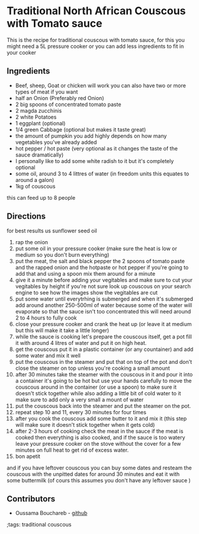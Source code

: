 # Traditional North African Couscous with Tomato sauce

This is the recipe for traditional couscous with tomato sauce, for this you might need a 5L pressure cooker or you can add less ingredients to fit in your cooker

## Ingredients

- Beef, sheep, Goat or chicken will work you can also have two or more types of meat if you want
- half an Onion (Preferably red Onion)
- 2 big spoons of concentrated tomato paste
- 2 magda zucchinis
- 2 white Potatoes
- 1 eggplant (optional)
- 1/4 green Cabbage (optional but makes it taste great)
- the amount of pumpkin you add highly depends on how many vegetables you've already added
- hot pepper / hot paste (very optional as it changes the taste of the sauce dramatically)
- I personally like to add some white radish to it but it's completely optional
- some oil, around 3 to 4 littres of water (in freedom units this equates to around a galon)
- 1kg of couscous

this can feed up to 8 people

## Directions

for best results us sunflower seed oil

1. rap the onion
2. put some oil in your pressure cooker (make sure the heat is low or medium so you don't burn everything)
3. put the meat, the salt and black pepper the 2 spoons of tomato paste and the rapped onion and the hotpaste or hot pepper if you're going to add that and using a spoon mix them around for a minute
4. give it a minute before adding your vegitables and make sure to cut your vegitables by height if you're not sure look up couscous on your search engine to see how the images show the vegitables are cut
5. put some water until everytrhing is submerged and when it's submerged add around another 250-500ml of water because some of the water will evaporate so that the sauce isn't too concentrated this will need around 2 to 4 hours to fully cook
6. close your pressure cooker and crank the heat up (or leave it at medium but this will make it take a little longer)
7. while the sauce is cooking let's prepare the couscous itself, get a pot fill it with around 4 litres of water and put it on high heat.
8. get the couscous put it in a plastic container (or any countainer) and add some water and mix it well
9. put the couscous in the steamer and put that on top of the pot and don't close the steamer on top unless you're cooking a small amount
10. after 30 minutes take the steamer with the couscous in it and pour it into a container it's going to be hot but use your hands carefully to move the couscous around in the container (or use a spoon) to make sure it doesn't stick together while also adding a little bit of cold water to it make sure to add only a very small a mount of water
11. put the couscous back into the steamer and put the steamer on the pot.
12. repeat step 10 and 11, every 30 minutes for four times
13. after you cook the couscous add some butter to it and mix it (this step will make sure it doesn't stick together when it gets cold)
14. after 2-3 hours of cooking check the meat in the sauce if the meat is cooked then everything is also cooked, and if the sauce is too watery leave your pressure cooker on the stove without the cover for a few minutes on full heat to get rid of excess water.
15. bon apetit

and if you have leftover couscous you can buy some dates and resteam the couscous with the unpitted dates for around 30 minutes and eat it with some buttermilk (of cours this assumes you don't have any leftover sauce )

## Contributors

- Oussama Bouchareb - [github](https://github.com/oussamabouchareb)

;tags: traditional couscous
